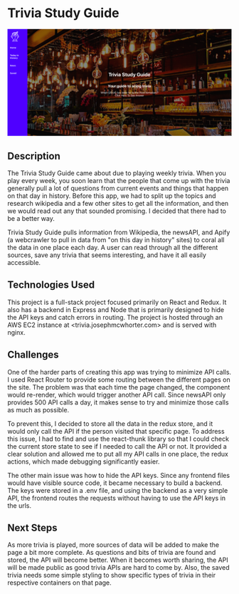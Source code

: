 # Trivia Study Guide

![Home Page](public/TriviaStudyGuide.png)

## Description

The Trivia Study Guide came about due to playing weekly trivia. When you play every week, you soon learn that the people that come up with the trivia generally pull a lot of questions from current events and things that happen on that day in history.  Before this app, we had to split up the topics and research wikipedia and a few other sites to get all the information, and then we would read out any that sounded promising. I decided that there had to be a better way.

Trivia Study Guide pulls information from Wikipedia, the newsAPI, and Apify (a webcrawler to pull in data from "on this day in history" sites) to coral all the data in one place each day. A user can read through all the different sources, save any trivia that seems interesting, and have it all easily accessible.

## Technologies Used

This project is a full-stack project focused primarily on React and Redux. It also has a backend in Express and Node that is primarily designed to hide the API keys and catch errors in routing. The project is hosted through an AWS EC2 instance at <trivia.josephmcwhorter.com> and is served with nginx.

## Challenges

One of the harder parts of creating this app was trying to minimize API calls. I used React Router to provide some routing between the different pages on the site. The problem was that each time the page changed, the component would re-render, which would trigger another API call. Since newsAPI only provides 500 API calls a day, it makes sense to try and minimize those calls as much as possible.

To prevent this, I decided to store all the data in the redux store, and it would only call the API if the person visited that specific page. To address this issue, I had to find and use the react-thunk library so that I could check the current store state to see if I needed to call the API or not. It provided a clear solution and allowed me to put all my API calls in one place, the redux actions, which made debugging significantly easier.

The other main issue was how to hide the API keys. Since any frontend files would have visible source code, it became necessary to build a backend. The keys were stored in a .env file, and using the backend as a very simple API, the frontend routes the requests without having to use the API keys in the urls.

## Next Steps

As more trivia is played, more sources of data will be added to make the page a bit more complete. As questions and bits of trivia are found and stored, the API will become better. When it becomes worth sharing, the API will be made public as good trivia APIs are hard to come by. Also, the saved trivia needs some simple styling to show specific types of trivia in their respective containers on that page.